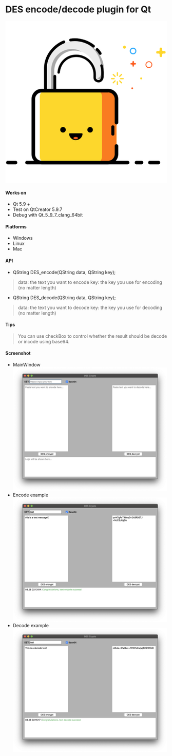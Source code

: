 # DES encode/decode plugin for Qt
![image](https://github.com/3014203030/images/blob/master/锁.png?raw=true)
#### Works on
- Qt 5.9 +
- Test on QtCreator 5.9.7  
- Debug with Qt_5_9_7_clang_64bit

#### Platforms
- Windows
- Linux
- Mac

#### API
- QString DES_encode(QString data, QString key);
> data: the text you want to encode
> key: the key you use for encoding (no matter length)

- QString DES_decode(QString data, QString key);
> data: the text you want to decode
> key: the key you use for decoding (no matter length)

#### Tips
> You can use checkBox to control whether the result should be decode or incode using base64.

#### Screenshot
- MainWindow
![image](https://github.com/3014203030/images/blob/master/JSDES.png?raw=true)
- Encode example
![image](https://github.com/3014203030/images/blob/master/JSDES_encode.png?raw=true)
- Decode example
![image](https://github.com/3014203030/images/blob/master/JSDES_decode.png.png?raw=true)
